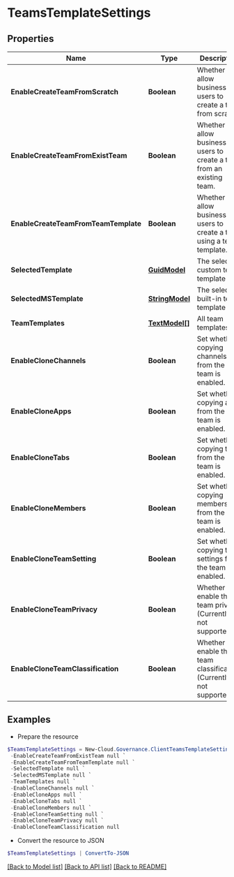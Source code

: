 # TeamsTemplateSettings
## Properties

Name | Type | Description | Notes
------------ | ------------- | ------------- | -------------
**EnableCreateTeamFromScratch** | **Boolean** | Whether to allow business users to create a team from scratch. | [optional] [default to $false]
**EnableCreateTeamFromExistTeam** | **Boolean** | Whether to allow business users to create a team from an existing team. | [optional] [default to $false]
**EnableCreateTeamFromTeamTemplate** | **Boolean** | Whether to allow business users to create a team using a team template. | [optional] [default to $false]
**SelectedTemplate** | [**GuidModel**](GuidModel.md) | The selected custom team template | [optional] 
**SelectedMSTemplate** | [**StringModel**](StringModel.md) | The selected built-in team template | [optional] 
**TeamTemplates** | [**TextModel[]**](TextModel.md) | All team templates | [optional] 
**EnableCloneChannels** | **Boolean** | Set whether copying channels from the team is enabled. | [optional] [default to $false]
**EnableCloneApps** | **Boolean** | Set whether copying apps from the team is enabled. | [optional] [default to $false]
**EnableCloneTabs** | **Boolean** | Set whether copying tabs from the team is enabled. | [optional] [default to $false]
**EnableCloneMembers** | **Boolean** | Set whether copying members from the team is enabled. | [optional] [default to $false]
**EnableCloneTeamSetting** | **Boolean** | Set whether copying team settings from the team is enabled. | [optional] [default to $false]
**EnableCloneTeamPrivacy** | **Boolean** | Whether to enable the team privacy. (Currently not supported) | [optional] [default to $false]
**EnableCloneTeamClassification** | **Boolean** | Whether to enable the team classification. (Currently not supported) | [optional] [default to $false]

## Examples

- Prepare the resource
```powershell
$TeamsTemplateSettings = New-Cloud.Governance.ClientTeamsTemplateSettings  -EnableCreateTeamFromScratch null `
 -EnableCreateTeamFromExistTeam null `
 -EnableCreateTeamFromTeamTemplate null `
 -SelectedTemplate null `
 -SelectedMSTemplate null `
 -TeamTemplates null `
 -EnableCloneChannels null `
 -EnableCloneApps null `
 -EnableCloneTabs null `
 -EnableCloneMembers null `
 -EnableCloneTeamSetting null `
 -EnableCloneTeamPrivacy null `
 -EnableCloneTeamClassification null
```

- Convert the resource to JSON
```powershell
$TeamsTemplateSettings | ConvertTo-JSON
```

[[Back to Model list]](../README.md#documentation-for-models) [[Back to API list]](../README.md#documentation-for-api-endpoints) [[Back to README]](../README.md)

